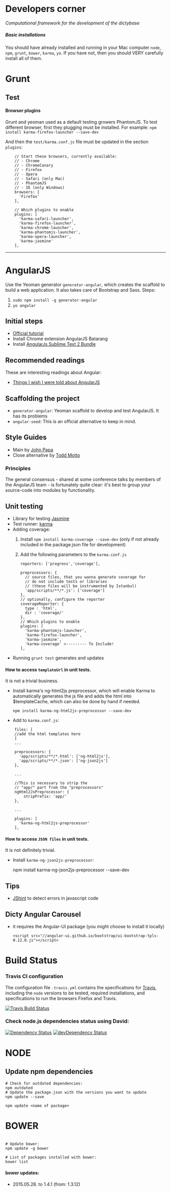 Developers corner
===================
*Computational framework for the development of the dictybase*

##### Basic installations
You should have already installed and running in your Mac computer `node`, `npm`, `grunt`, `bower`, `karma`, `yo`. If you have not, then you should VERY carefully install all of them.

# Grunt

## Test

#### Browser plugins 

Grunt and yeoman used as a default testing growers PhantomJS. 
To test different browser, first they plugging must be installed. For example:
`npm install karma-firefox-launcher --save-dev`

And then the `test/karma.conf.js` file must be updated in the section `plugins`:

```
    // Start these browsers, currently available:
    // - Chrome
    // - ChromeCanary
    // - Firefox
    // - Opera
    // - Safari (only Mac)
    // - PhantomJS
    // - IE (only Windows)
    browsers: [
      'Firefox'
    ],

    // Which plugins to enable
    plugins: [
      'karma-safari-launcher',
      'karma-firefox-launcher',
      'karma-chrome-launcher',
      'karma-phantomjs-launcher',
      'karma-opera-launcher',
      'karma-jasmine'
    ],
```

---

# AngularJS

Use the Yeoman generator `generator-angular`, which creates the scaffold to build a web application. It also takes care of Bootstrap and Sass. Steps:

1. `sudo npm install -g generator-angular`
2. `yo angular`

## Initial steps

* [Official tutorial](https://docs.angularjs.org/tutorial)
* Install Chrome extension AngularJS Batarang
* Install [AngularJs Sublime Text 2 Bundle](https://github.com/Iristyle/Sublime-AngularJS-Coffee-Completions)

## Recommended readings
These are interesting readings about Angular:
* [Things I wish I were told about AngularJS](http://ruoyusun.com/2013/05/25/things-i-wish-i-were-told-about-angular-js.html)

## Scaffolding the project

* `generator-angular`: Yeoman scaffold to develop and test AngularJS. It has its problems
* `angular-seed`: This is an official alternative to keep in mind.


## Style Guides

* Main by [John Papa](https://github.com/johnpapa/angularjs-styleguide)
* Close alternative by [Todd Motto](https://github.com/toddmotto/angularjs-styleguide)

### Principles

The general consensus - shared at some conference talks by members of the AngularJS team - is fortunately quite clear: it's best to group your source-code into modules by functionality. 

## Unit testing

* Library for testing [Jasmine](http://jasmine.github.io/)
* Test runner: [karma](http://karma-runner.github.io/0.12/index.html)
* Adding coverage:
    1. Install `npm install karma-coverage --save-dev` (only if not already included in the package.json file for development)
    2. Add the following parameters to the `karma.conf.js`

        ```       
        reporters: ['progress','coverage'],

        preprocessors: {
          // source files, that you wanna generate coverage for
          // do not include tests or libraries
          // (these files will be instrumented by Istanbul)
          'app/scripts/**/*.js': ['coverage']
        },
        // optionally, configure the reporter
        coverageReporter: {
          type : 'html',
          dir : 'coverage/'
        },
        // Which plugins to enable
        plugins: [
          'karma-phantomjs-launcher',
          'karma-firefox-launcher',
          'karma-jasmine',
          'karma-coverage' <--------- To Include!
        ],
        ```
* Running `grunt test` generates and updates

#### How to access `templateUrl` in unit tests. 

It is not a trivial business. 

* Install karma's ng-html2js preprocessor, which will enable Karma to automatically generates the js file and adds the html into $templateCache, which can also be done by hand if needed. 

	`npm install karma-ng-html2js-preprocessor --save-dev`

* Add to `karma.conf.js`:

```
    files: [
    //add the html templates here
    ]
    ...
    
    preprocessors: {
      'app/scripts/**/*.html': ['ng-html2js'],
      'app/scripts/**/*.json': ['ng-json2js']
    },
    
    ...
    
	//This is necessary to strip the 
	// "app/" part from the "preprocessors"
	ngHtml2JsPreprocessor: { 	
		stripPrefix: 'app/' 
    },
	
	...
	
    plugins: [
      'karma-ng-html2js-preprocessor'
    ],    

```

#### How to access `JSON files` in unit tests. 

It is not definitely trivial. 

* Install `karma-ng-json2js-preprocessor`:

	npm install karma-ng-json2js-preprocessor --save-dev

## Tips

* [JShint](http://www.jshint.com/) to detect errors in javascript code


## Dicty Angular Carousel
* it requires the Angular-UI package (you might choose to install it locally)

	`<script src="//angular-ui.github.io/bootstrap/ui-bootstrap-tpls-0.12.0.js"></script>`


# Build Status 

### Travis CI configuration

The configuration file `.travis.yml` contains the specifications for [Travis](https://travis-ci.org/), including the `node` versions to be tested, required installations, and specifications to run the browsers Firefox and Travis. 

[![Travis Build Status](https://travis-ci.org/dictyBase/frontpage-dictybase.svg?branch=develop)](https://travis-ci.org/dictyBase/frontpage-dictybase.svg?branch=develop) 

### Check node.js dependencies status using David:
[![Dependency Status](https://david-dm.org/dictyBase/frontpage-dictybase.svg)](https://david-dm.org/dictyBase/frontpage-dictybase) 
[![devDependency Status](https://david-dm.org/dictyBase/frontpage-dictybase/dev-status.svg)](https://david-dm.org/dictyBase/frontpage-dictybase#info=devDependencies)

# NODE

## Update npm dependencies

```shell
# Check for outdated dependencies:
npm outdated
# Update the package.json with the versions you want to update
npm update --save

npm update <name of package>
```

# BOWER
```shell

# Update bower:
npm update -g bower

# List of packages installed with bower:
bower list

```
#### bower updates:
* 2015.05.28. to 1.4.1 (from: 1.3.12)
